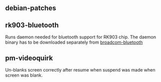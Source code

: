 debian-patches
--------------

## rk903-bluetooth

Runs daemon needed for bluetooth support for RK903 chip.
The daemon binary has to be downloaded separately from
[broadcom-bluetooth](https://code.google.com/p/broadcom-bluetooth)

## pm-videoquirk

Un-blanks screen correctly after resume when suspend was made when
screen was blank.
